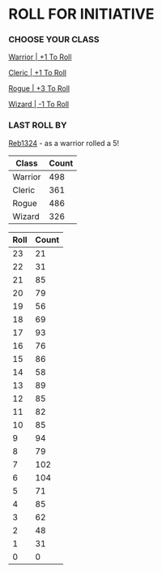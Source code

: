 # ROLL FOR INITIATIVE
### CHOOSE YOUR CLASS

[Warrior | +1 To Roll](https://github.com/benjaminsampica/benjaminsampica/issues/new?title=roll%7Cwarrior&body=Just+click+%27Submit+new+issue%27.)

[Cleric | +1 To Roll](https://github.com/benjaminsampica/benjaminsampica/issues/new?title=roll%7Ccleric&body=Just+click+%27Submit+new+issue%27.)

[Rogue | +3 To Roll](https://github.com/benjaminsampica/benjaminsampica/issues/new?title=roll%7Crogue&body=Just+click+%27Submit+new+issue%27.)

[Wizard | -1 To Roll](https://github.com/benjaminsampica/benjaminsampica/issues/new?title=roll%7Cwizard&body=Just+click+%27Submit+new+issue%27.)
### LAST ROLL BY
[Reb1324](https://www.github.com/Reb1324) - as a warrior rolled a 5!

|Class|Count|
|-|-|
|Warrior|498|
|Cleric|361|
|Rogue|486|
|Wizard|326|

|Roll|Count|
|-|-|
|23|21
|22|31
|21|85
|20|79
|19|56
|18|69
|17|93
|16|76
|15|86
|14|58
|13|89
|12|85
|11|82
|10|85
|9|94
|8|79
|7|102
|6|104
|5|71
|4|85
|3|62
|2|48
|1|31
|0|0
